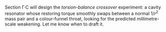 Section Γ·C will design the *torsion-balance crossover* experiment: a cavity resonator whose restoring torque smoothly swaps between a normal $1/r^{2}$ mass pair and a colour-funnel throat, looking for the predicted millimetre-scale weakening.  Let me know when to draft it.